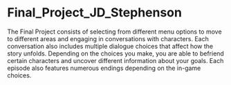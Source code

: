 # Final_Project_JD_Stephenson
The Final Project consists of selecting from different menu options to move to different areas and engaging in conversations with characters. Each conversation also includes multiple dialogue choices that affect how the story unfolds. Depending on the choices you make, you are able to befriend certain characters and uncover different information about your goals. Each episode also features numerous endings depending on the in-game choices.
